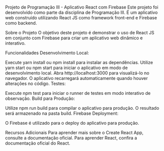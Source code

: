 
Projeto de Programação III - Aplicativo React com Firebase
Este projeto foi desenvolvido como parte da disciplina de Programação III. É um aplicativo web construído utilizando React JS como framework front-end e Firebase como backend.

Sobre o Projeto
O objetivo deste projeto é demonstrar o uso de React JS em conjunto com Firebase para criar um aplicativo web dinâmico e interativo.

Funcionalidades
Desenvolvimento Local:

Execute yarn install ou npm install para instalar as dependências.
Utilize yarn start ou npm start para iniciar o aplicativo em modo de desenvolvimento local.
Abra http://localhost:3000 para visualizá-lo no navegador. O aplicativo recarregará automaticamente quando houver alterações no código.
Testes:

Execute npm test para iniciar o runner de testes em modo interativo de observação.
Build para Produção:

Utilize npm run build para compilar o aplicativo para produção.
O resultado será armazenado na pasta build.
Firebase Deployment:

O Firebase é utilizado para o deploy do aplicativo para produção.


Recursos Adicionais
Para aprender mais sobre o Create React App, consulte a documentação oficial.
Para aprender React, confira a documentação oficial do React.


